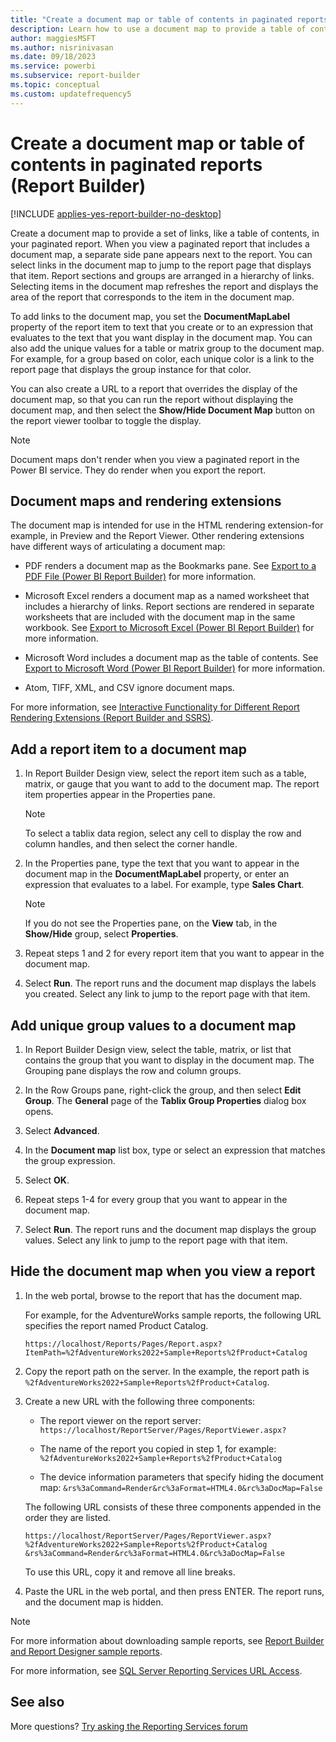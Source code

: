```yaml
---
title: "Create a document map or table of contents in paginated reports"
description: Learn how to use a document map to provide a table of contents or a set of navigational links to report items in a rendered paginated report in Report Builder.
author: maggiesMSFT
ms.author: nisrinivasan
ms.date: 09/18/2023
ms.service: powerbi
ms.subservice: report-builder
ms.topic: conceptual
ms.custom: updatefrequency5
---
```


# Create a document map or table of contents in paginated reports (Report Builder)

[!INCLUDE [applies-yes-report-builder-no-desktop](../includes/applies-yes-report-builder-no-desktop.md)] 

Create a document map to provide a set of links, like a table of contents, in your paginated report. When you view a paginated report that includes a document map, a separate side pane appears next to the report. You can select links in the document map to jump to the report page that displays that item. Report sections and groups are arranged in a hierarchy of links. Selecting items in the document map refreshes the report and displays the area of the report that corresponds to the item in the document map.  
  
 To add links to the document map, you set the **DocumentMapLabel** property of the report item to text that you create or to an expression that evaluates to the text that you want display in the document map. You can also add the unique values for a table or matrix group to the document map. For example, for a group based on color, each unique color is a link to the report page that displays the group instance for that color.  
  
 You can also create a URL to a report that overrides the display of the document map, so that you can run the report without displaying the document map, and then select the **Show/Hide Document Map** button on the report viewer toolbar to toggle the display.  

> [!NOTE]  
> Document maps don't render when you view a paginated report in the Power BI service. They do render when you export the report.
  
##  <a name="DocMapRenderExtensions"></a> Document maps and rendering extensions

 The document map is intended for use in the HTML rendering extension-for example, in Preview and the Report Viewer. Other rendering extensions have different ways of articulating a document map:  
  
- PDF renders a document map as the Bookmarks pane. See [Export to a PDF File (Power BI Report Builder)](report-builder/export-pdf-file-report-builder.md) for more information.
  
- Microsoft Excel renders a document map as a named worksheet that includes a hierarchy of links. Report sections are rendered in separate worksheets that are included with the document map in the same workbook. See [Export to Microsoft Excel (Power BI Report Builder)](report-builder/export-microsoft-excel-report-builder.md) for more information.
  
- Microsoft Word includes a document map as the table of contents. See [Export to Microsoft Word (Power BI Report Builder)](report-builder/export-microsoft-word-report-builder.md) for more information.
  
- Atom, TIFF, XML, and CSV ignore document maps.  
  
 For more information, see [Interactive Functionality for Different Report Rendering Extensions (Report Builder and SSRS)](/sql/reporting-services/report-builder/interactive-functionality-different-report-rendering-extensions).  
  
##  <a name="AddRptItemToMap"></a> Add a report item to a document map  
  
1. In Report Builder Design view, select the report item such as a table, matrix, or gauge that you want to add to the document map. The report item properties appear in the Properties pane.  
  
    > [!NOTE]  
    >  To select a tablix data region, select any cell to display the row and column handles, and then select the corner handle.  
  
1. In the Properties pane, type the text that you want to appear in the document map in the **DocumentMapLabel** property, or enter an expression that evaluates to a label. For example, type **Sales Chart**.  
  
    > [!NOTE]  
    >  If you do not see the Properties pane, on the **View** tab, in the **Show/Hide** group, select **Properties**.  
  
1. Repeat steps 1 and 2 for every report item that you want to appear in the document map.  
  
1. Select **Run**. The report runs and the document map displays the labels you created. Select any link to jump to the report page with that item.  

  
##  <a name="AddUniqueValuesToMap"></a> Add unique group values to a document map  
  
1. In Report Builder Design view, select the table, matrix, or list that contains the group that you want to display in the document map. The Grouping pane displays the row and column groups.  
  
1. In the Row Groups pane, right-click the group, and then select **Edit Group**. The **General** page of the **Tablix Group Properties** dialog box opens.  
  
1. Select **Advanced**.  
  
1. In the **Document map** list box, type or select an expression that matches the group expression.  
  
1. Select **OK**.
  
1. Repeat steps 1-4 for every group that you want to appear in the document map.  
  
1. Select **Run**. The report runs and the document map displays the group values. Select any link to jump to the report page with that item.  
  
##  <a name="HideMapWhenViewRpt"></a> Hide the document map when you view a report  
  
1. In the web portal, browse to the report that has the document map.  
  
     For example, for the AdventureWorks sample reports, the following URL specifies the report named Product Catalog.  
  
    ```
    https://localhost/Reports/Pages/Report.aspx?ItemPath=%2fAdventureWorks2022+Sample+Reports%2fProduct+Catalog  
    ```  
  
1. Copy the report path on the server. In the example, the report path is `%2fAdventureWorks2022+Sample+Reports%2fProduct+Catalog`.  
  
1. Create a new URL with the following three components:  
  
    - The report viewer on the report server: `https://localhost/ReportServer/Pages/ReportViewer.aspx?`  
  
    - The name of the report you copied in step 1, for example: `%2fAdventureWorks2022+Sample+Reports%2fProduct+Catalog`  
  
    - The device information parameters that specify hiding the document map: `&rs%3aCommand=Render&rc%3aFormat=HTML4.0&rc%3aDocMap=False`  
  
     The following URL consists of these three components appended in the order they are listed.  
  
    ```
    https://localhost/ReportServer/Pages/ReportViewer.aspx?  
    %2fAdventureWorks2022+Sample+Reports%2fProduct+Catalog  
    &rs%3aCommand=Render&rc%3aFormat=HTML4.0&rc%3aDocMap=False  
    ```  
  
     To use this URL, copy it and remove all line breaks.  
  
1. Paste the URL in the web portal, and then press ENTER. The report runs, and the document map is hidden.  
  
> [!NOTE]  
> For more information about downloading sample reports, see [Report Builder and Report Designer sample reports](https://social.technet.microsoft.com/wiki/contents/articles/1093.reporting-services-samples-on-codeplex-sql-server-reporting-services-ssrs.aspx).  
>
> For more information, see [SQL Server Reporting Services URL Access](/sql/reporting-services/url-access-ssrs).

## See also 

More questions? [Try asking the Reporting Services forum](/answers/search.html?c=&f=&includeChildren=&q=ssrs+OR+reporting+services&redirect=search%2fsearch&sort=relevance&type=question+OR+idea+OR+kbentry+OR+answer+OR+topic+OR+user)
